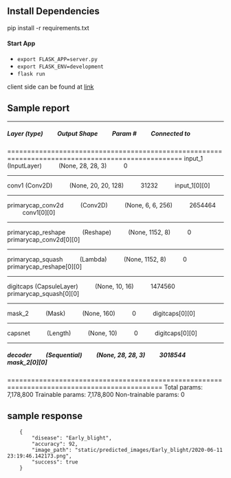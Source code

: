 ## Install Dependencies
pip install -r requirements.txt

#### Start App

- `export FLASK_APP=server.py`
- `export FLASK_ENV=development`
- `flask run`

client side can be found at [link](https://github.com/Tobenna-KA/mimeai/)

## Sample report


__________________________________________________________________________________________________
##### Layer (type)      &nbsp;&nbsp;&nbsp;&nbsp;&nbsp;&nbsp;&nbsp;&nbsp;              Output Shape    &nbsp;&nbsp;&nbsp;&nbsp;&nbsp;&nbsp;&nbsp;&nbsp;     Param #   &nbsp;&nbsp;&nbsp;&nbsp;&nbsp;&nbsp;&nbsp;&nbsp;  Connected to                     
==================================================================================================
input_1 &nbsp;&nbsp;&nbsp;&nbsp;&nbsp;&nbsp;&nbsp;&nbsp; (InputLayer) &nbsp;&nbsp;&nbsp;&nbsp;&nbsp;&nbsp;&nbsp;&nbsp;  (None, 28, 28, 3)  &nbsp;&nbsp;&nbsp;&nbsp;&nbsp;&nbsp;&nbsp;&nbsp;  0                                            
__________________________________________________________________________________________________
conv1 (Conv2D)     &nbsp;&nbsp;&nbsp;&nbsp;&nbsp;&nbsp;&nbsp;&nbsp;  (None, 20, 20, 128) &nbsp;&nbsp;&nbsp;&nbsp;&nbsp;&nbsp;&nbsp;&nbsp; 31232   &nbsp;&nbsp;&nbsp;&nbsp;&nbsp;&nbsp;&nbsp;&nbsp;  input_1[0][0]                    
__________________________________________________________________________________________________
primarycap_conv2d &nbsp;&nbsp;&nbsp;&nbsp;&nbsp;&nbsp;&nbsp;&nbsp; (Conv2D)  &nbsp;&nbsp;&nbsp;&nbsp;&nbsp;&nbsp;&nbsp;&nbsp;    (None, 6, 6, 256) &nbsp;&nbsp;&nbsp;&nbsp;&nbsp;&nbsp;&nbsp;&nbsp;   2654464  &nbsp;&nbsp;&nbsp;&nbsp;&nbsp;&nbsp;&nbsp;&nbsp;   conv1[0][0]                      
__________________________________________________________________________________________________
primarycap_reshape &nbsp;&nbsp;&nbsp;&nbsp;&nbsp;&nbsp;&nbsp;&nbsp; (Reshape) &nbsp;&nbsp;&nbsp;&nbsp;&nbsp;&nbsp;&nbsp;&nbsp;   (None, 1152, 8)    &nbsp;&nbsp;&nbsp;&nbsp;&nbsp;&nbsp;&nbsp;&nbsp;  0           &nbsp;&nbsp;&nbsp;&nbsp;&nbsp;&nbsp;&nbsp;&nbsp; primarycap_conv2d[0][0]          
__________________________________________________________________________________________________
primarycap_squash &nbsp;&nbsp;&nbsp;&nbsp;&nbsp;&nbsp;&nbsp;&nbsp; (Lambda)  &nbsp;&nbsp;&nbsp;&nbsp;&nbsp;&nbsp;&nbsp;&nbsp;    (None, 1152, 8)  &nbsp;&nbsp;&nbsp;&nbsp;&nbsp;&nbsp;&nbsp;&nbsp;    0       &nbsp;&nbsp;&nbsp;&nbsp;&nbsp;&nbsp;&nbsp;&nbsp;    primarycap_reshape[0][0]         
__________________________________________________________________________________________________
digitcaps (CapsuleLayer)   &nbsp;&nbsp;&nbsp;&nbsp;&nbsp;&nbsp;&nbsp;&nbsp;     (None, 10, 16)    &nbsp;&nbsp;&nbsp;&nbsp;&nbsp;&nbsp;&nbsp;&nbsp;   1474560 &nbsp;&nbsp;&nbsp;&nbsp;&nbsp;&nbsp;&nbsp;&nbsp;    primarycap_squash[0][0]          
__________________________________________________________________________________________________
mask_2 &nbsp;&nbsp;&nbsp;&nbsp;&nbsp;&nbsp;&nbsp;&nbsp; (Mask)     &nbsp;&nbsp;&nbsp;&nbsp;&nbsp;&nbsp;&nbsp;&nbsp;              (None, 160)     &nbsp;&nbsp;&nbsp;&nbsp;&nbsp;&nbsp;&nbsp;&nbsp;     0      &nbsp;&nbsp;&nbsp;&nbsp;&nbsp;&nbsp;&nbsp;&nbsp;     digitcaps[0][0]                  
__________________________________________________________________________________________________
capsnet &nbsp;&nbsp;&nbsp;&nbsp;&nbsp;&nbsp;&nbsp;&nbsp; (Length)   &nbsp;&nbsp;&nbsp;&nbsp;&nbsp;&nbsp;&nbsp;&nbsp;             (None, 10)     &nbsp;&nbsp;&nbsp;&nbsp;&nbsp;&nbsp;&nbsp;&nbsp;      0     &nbsp;&nbsp;&nbsp;&nbsp;&nbsp;&nbsp;&nbsp;&nbsp;      digitcaps[0][0]                  
__________________________________________________________________________________________________
##### decoder &nbsp;&nbsp;&nbsp;&nbsp;&nbsp;&nbsp;&nbsp;&nbsp; (Sequential)  &nbsp;&nbsp;&nbsp;&nbsp;&nbsp;&nbsp;&nbsp;&nbsp;          (None, 28, 28, 3) &nbsp;&nbsp;&nbsp;&nbsp;&nbsp;&nbsp;&nbsp;&nbsp;   3018544  &nbsp;&nbsp;&nbsp;&nbsp;&nbsp;&nbsp;&nbsp;&nbsp;   mask_2[0][0]                     
=============================================================================================
Total params: 7,178,800
Trainable params: 7,178,800
Non-trainable params: 0

## sample response

```
    {
        "disease": "Early_blight",
        "accuracy": 92, 
        "image_path": "static/predicted_images/Early_blight/2020-06-11 23:19:46.142173.png",
        "success": true
    }
``` 

